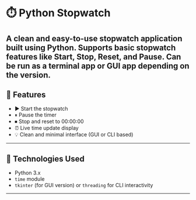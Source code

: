 # ⏱️ Python Stopwatch
A clean and easy-to-use stopwatch application built using Python. Supports basic stopwatch features like Start, Stop, Reset, and Pause. Can be run as a terminal app or GUI app depending on the version.
---
## 📌 Features
- ▶️ Start the stopwatch
- ⏸ Pause the timer
- ⏹ Stop and reset to 00:00:00
- ⏰ Live time update display
- 💡 Clean and minimal interface (GUI or CLI based)
---
## 🧰 Technologies Used
- Python 3.x
- `time` module
- `tkinter` (for GUI version) or `threading` for CLI interactivity
---
